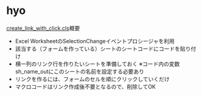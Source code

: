 # hyo
[create_link_with_click.cls](create_link_with_click.cls)概要
+ Excel WorksheetのSelectionChangeイベントプロシージャを利用
+ 該当する（フォームを作っている）シートのシートコードにコードを貼り付け
+ 横一列のリンク行を作りたいシートを準備しておく
※コード内の変数sh_name_outにこのシートの名前を設定する必要あり
+ リンクを作るには、フォームのセルを順にクリックしていくだけ
+ マクロコードはリンク作成後不要となるので、削除してOK
